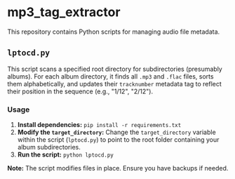 # mp3_tag_extractor

This repository contains Python scripts for managing audio file metadata.

## `lptocd.py`

This script scans a specified root directory for subdirectories (presumably albums). For each album directory, it finds all `.mp3` and `.flac` files, sorts them alphabetically, and updates their `tracknumber` metadata tag to reflect their position in the sequence (e.g., "1/12", "2/12").

### Usage

1.  **Install dependencies:** `pip install -r requirements.txt`
2.  **Modify the `target_directory`:** Change the `target_directory` variable within the script (`lptocd.py`) to point to the root folder containing your album subdirectories.
3.  **Run the script:** `python lptocd.py`

**Note:** The script modifies files in place. Ensure you have backups if needed.
